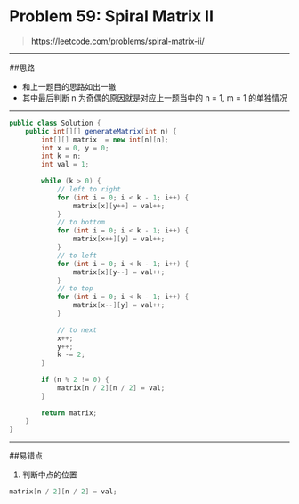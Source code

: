 # Problem 59: Spiral Matrix II


> https://leetcode.com/problems/spiral-matrix-ii/

------
##思路
* 和上一题目的思路如出一辙
* 其中最后判断 n 为奇偶的原因就是对应上一题当中的 n = 1, m = 1 的单独情况

--------------------
```java
public class Solution {
    public int[][] generateMatrix(int n) {
        int[][] matrix  = new int[n][n];
        int x = 0, y = 0;
        int k = n;
        int val = 1;
        
        while (k > 0) {
            // left to right
            for (int i = 0; i < k - 1; i++) {
                matrix[x][y++] = val++; 
            }
            // to bottom
            for (int i = 0; i < k - 1; i++) {
                matrix[x++][y] = val++; 
            }
            // to left
            for (int i = 0; i < k - 1; i++) {
                matrix[x][y--] = val++;
            }
            // to top
            for (int i = 0; i < k - 1; i++) {
                matrix[x--][y] = val++;
            }
            
            // to next
            x++;
            y++;
            k -= 2;
        }
        
        if (n % 2 != 0) {
            matrix[n / 2][n / 2] = val;
        } 
        
        return matrix;
    }
}
```
------
##易错点
1. 判断中点的位置
```java
matrix[n / 2][n / 2] = val;
```




















